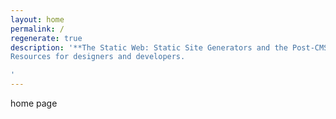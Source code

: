 ```yaml
---
layout: home
permalink: /
regenerate: true
description: '**The Static Web: Static Site Generators and the Post-CMS paradigm.** <br />
Resources for designers and developers.

'
---
```

home page